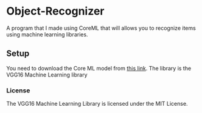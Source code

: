 # Object-Recognizer
A program that I made using CoreML that will allows you to recognize items using machine learning libraries.
## Setup
You need to download the Core ML model from [this link](https://docs-assets.developer.apple.com/coreml/models/VGG16.mlmodel).
The library is the VGG16 Machine Learning library

### License
The VGG16 Machine Learning Library is licensed under the MIT License.

